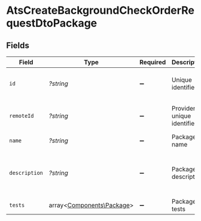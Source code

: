# AtsCreateBackgroundCheckOrderRequestDtoPackage


## Fields

| Field                                                                 | Type                                                                  | Required                                                              | Description                                                           | Example                                                               |
| --------------------------------------------------------------------- | --------------------------------------------------------------------- | --------------------------------------------------------------------- | --------------------------------------------------------------------- | --------------------------------------------------------------------- |
| `id`                                                                  | *?string*                                                             | :heavy_minus_sign:                                                    | Unique identifier                                                     | 8187e5da-dc77-475e-9949-af0f1fa4e4e3                                  |
| `remoteId`                                                            | *?string*                                                             | :heavy_minus_sign:                                                    | Provider's unique identifier                                          | 8187e5da-dc77-475e-9949-af0f1fa4e4e3                                  |
| `name`                                                                | *?string*                                                             | :heavy_minus_sign:                                                    | Package name                                                          | Test 1                                                                |
| `description`                                                         | *?string*                                                             | :heavy_minus_sign:                                                    | Package description                                                   | Skills test to gauge a candidate's proficiency in job-specific skills |
| `tests`                                                               | array<[Components\Package](../../Models/Components/Package.md)>       | :heavy_minus_sign:                                                    | Package tests                                                         |                                                                       |